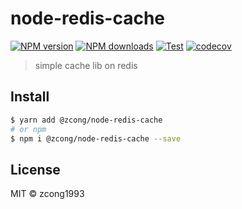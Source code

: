 # node-redis-cache

[![NPM version](https://img.shields.io/npm/v/@zcong/node-redis-cache.svg?style=flat)](https://npmjs.com/package/@zcong/node-redis-cache) [![NPM downloads](https://img.shields.io/npm/dm/@zcong/node-redis-cache.svg?style=flat)](https://npmjs.com/package/@zcong/node-redis-cache) [![Test](https://github.com/zcong1993/node-redis-cache/actions/workflows/test.yml/badge.svg)](https://github.com/zcong1993/node-redis-cache/actions/workflows/test.yml) [![codecov](https://codecov.io/gh/zcong1993/node-redis-cache/branch/master/graph/badge.svg)](https://codecov.io/gh/zcong1993/node-redis-cache)

> simple cache lib on redis

## Install

```bash
$ yarn add @zcong/node-redis-cache
# or npm
$ npm i @zcong/node-redis-cache --save
```

## License

MIT &copy; zcong1993
